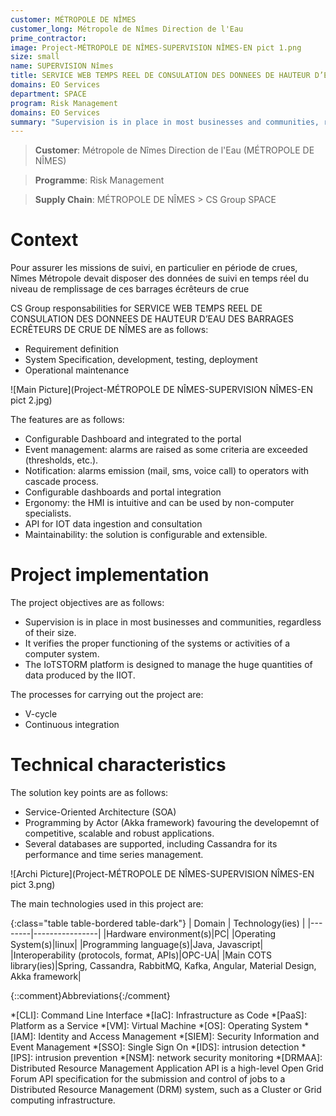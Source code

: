 ```yaml
---
customer: MÉTROPOLE DE NÎMES
customer_long: Métropole de Nîmes Direction de l'Eau
prime_contractor: 
image: Project-MÉTROPOLE DE NÎMES-SUPERVISION NÎMES-EN pict 1.png
size: small
name: SUPERVISION Nîmes
title: SERVICE WEB TEMPS REEL DE CONSULATION DES DONNEES DE HAUTEUR D’EAU DES BARRAGES ECRÊTEURS DE CRUE DE NÎMES
domains: EO Services
department: SPACE
program: Risk Management
domains: EO Services
summary: "Supervision is in place in most businesses and communities, regardless of their size. It verifies the proper functioning of the systems or activities of a computer system. The IoTSTORM platform is designed to manage the huge quantities of data produced by the IIOT."
---
```


> __Customer__\: Métropole de Nîmes Direction de l'Eau (MÉTROPOLE DE NÎMES)

> __Programme__\: Risk Management

> __Supply Chain__\: MÉTROPOLE DE NÎMES >  CS Group SPACE


# Context

Pour assurer les missions de suivi, en particulier en période de crues, Nîmes Métropole devait disposer des données de suivi en temps réel du niveau de remplissage de ces barrages écrêteurs de crue

CS Group responsabilities for SERVICE WEB TEMPS REEL DE CONSULATION DES DONNEES DE HAUTEUR D’EAU DES BARRAGES ECRÊTEURS DE CRUE DE NÎMES are as follows:
* Requirement definition
* System Specification, development, testing, deployment
* Operational maintenance

![Main Picture](Project-MÉTROPOLE DE NÎMES-SUPERVISION NÎMES-EN pict 2.jpg)

The features are as follows:
* Configurable Dashboard and integrated to the portal
* Event management: alarms are raised as some criteria are exceeded (thresholds, etc.). 
* Notification:  alarms emission (mail, sms, voice call) to operators with cascade process.
* Configurable dashboards and portal integration
* Ergonomy: the HMI is intuitive and can be used by non-computer specialists.
* API for IOT data ingestion and consultation
* Maintainability: the solution is configurable and extensible.

# Project implementation

The project objectives are as follows:
* Supervision is in place in most businesses and communities, regardless of their size. 
* It verifies the proper functioning of the systems or activities of a computer system.
* The IoTSTORM platform is designed to manage the huge quantities of data produced by the IIOT.

The processes for carrying out the project are:
* V-cycle
* Continuous integration

# Technical characteristics

The solution key points are as follows:
* Service-Oriented Architecture (SOA)
* Programming by Actor (Akka framework) favouring the developemnt of competitive, scalable and robust applications.
* Several databases are supported, including Cassandra for its performance and time series management.

![Archi Picture](Project-MÉTROPOLE DE NÎMES-SUPERVISION NÎMES-EN pict 3.png)

The main technologies used in this project are:

{:class="table table-bordered table-dark"}
| Domain | Technology(ies) |
|--------|----------------|
|Hardware environment(s)|PC|
|Operating System(s)|linux|
|Programming language(s)|Java, Javascript|
|Interoperability (protocols, format, APIs)|OPC-UA|
|Main COTS library(ies)|Spring, Cassandra, RabbitMQ, Kafka, Angular, Material Design, Akka framework|



{::comment}Abbreviations{:/comment}

*[CLI]: Command Line Interface
*[IaC]: Infrastructure as Code
*[PaaS]: Platform as a Service
*[VM]: Virtual Machine
*[OS]: Operating System
*[IAM]: Identity and Access Management
*[SIEM]: Security Information and Event Management
*[SSO]: Single Sign On
*[IDS]: intrusion detection
*[IPS]: intrusion prevention
*[NSM]: network security monitoring
*[DRMAA]: Distributed Resource Management Application API is a high-level Open Grid Forum API specification for the submission and control of jobs to a Distributed Resource Management (DRM) system, such as a Cluster or Grid computing infrastructure.
